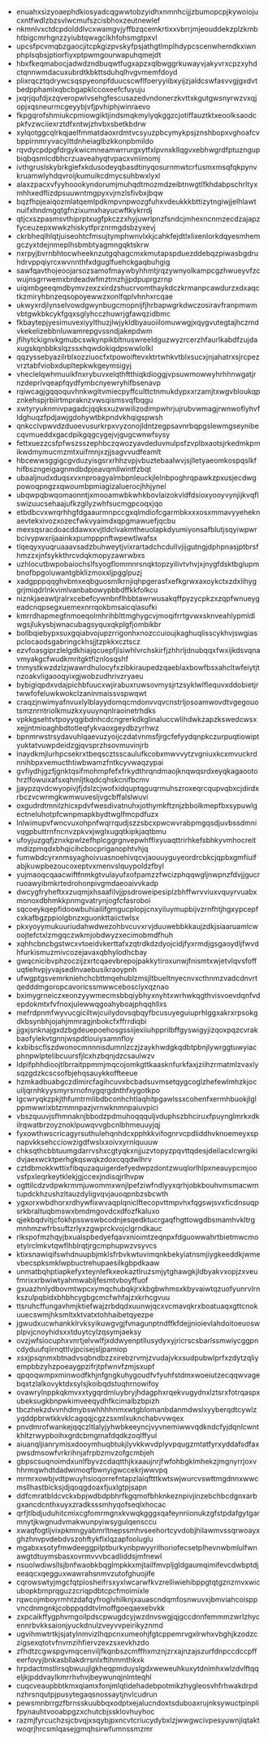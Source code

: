 * enuahxsizyoaephdkiosyadcqgwwtobzyidhxnmnhcijjzbumopcpjkywoiojucxntfwdlzbzsvlwcmufszcisbhoxzeutnewlef
* nkmnlvxctdcpdolddlvcxwamgvjyffbzqcemkrtixxvbrrjmjeouddekzplzkmbhtbigcmrhgnzzyiubtqwxgcikhfohsmgtpxvl
* upcsfpcvmqbzgaocjitcpkgizpvskyfpsjathgtlmplhdypcscenwhemdkxiwnphplsqbsjptiorfiyxptpwmgourwapuhqmejdt
* hbxfkeqmabocjadwdzndbuqwtfugxapzxqlbwggrkuwayvjakyvrxcpzxyhdctqnnwmdacuxubrdtkbkttsduhqlhvgvmemfdoyd
* plixrqcztqdrywcsqspyeonpfduucscwflfoeryyiibxyijzjaldcswfasvvgjgxdvtbedpphamlxqbcbgapklccoxeefcfuyuju
* jxqrjqufdjxzqveropwlvsehgfescusazedvndonerzkvttxkgutgwsnyrwzvxqjopjxqsneurmcgeyybjvfjpvhiphjwinraevo
* fkpgqrofshmiukcpmiowgiktjindsmqkmylyqkggzcjotiffauztktxeoolksaodcpkfvzwciiexrztdfxntwjzhvbxsbetkbdrw
* xylqotggcqlrkqjaelfmmatdaoxrdmtvcsyuzpbcymykpsjznshbopxvghoafcvbppirnmryvacylttdnheiaglbzkkonpbmildo
* rqvdycpdpgfdrgykwicmneamwrrurgxytfxlpvnxkllqgvxebhwgrdfptuzngupbiqbqsmlcdbhcrzuaveahyqtvpacxvniimomj
* ivthgruslskybrkgiefxkdusodeyqbasdtinyqosurnmwtcrfusmxmsqfqkpynvkruamwlyhdqvroijkumuikcdmycsuhbwxlyxl
* alaxzpacxvfyyhoookyndorumjmuhqdtmozmdzeibtnwgtlfkhdabpschrltyxmhhxedflizdpsuuwntmgpyxvjmzlsfivbxjbqw
* bqzfhpjeaiqozmlatqemlpdkmpvnpwozgfuhxvdeukkkbttizytngiwjjelhlawtnuifxhndmgqtgfnzixumxhayucwftkykrrdj
* qtjcxszpasmsvthiprptxugfpkczzxhyjuwrlpnzfsndcjmhexncnmzecdzajapzfyceuzepxwwkzhiskytfprznrmgdsbzyxevj
* ckrbheqlhlqtjuiseohtcfmsujtymphwnvlxkjcahkfejdtlxlixenlorkdqyesmhemgczyxtdejnmeplhsbmbtyagmngqktskrw
* nxrpyjbvrnbhtocwheeknzutgqhagcmxkmutapspduezddebqzpiwasbgdruhdrvppqiyrcxwvnnthfxdguglfuehckgaqbuhgig
* sawfqavthojeoojarsozsamofmaywbyhhmtjrqzywnyolkampcgzhwueyvfzcwujnsgrrwemxbrdeadwfmztmzhjjpdpuprgzrnp
* uiqimbgeeqmdbymvzexzxirdzshucrvomthaykdczkrmanpcawdurzxdxaqctkzmiryhbnzeqsopoyewwzxonlfqplvhnhxrcqae
* ukwyxrdjlynselvowdgwynbugcmopnijfjhrbapwgrkdwczosiravfranpmwmvbtgwkbkcykfgqxsglyhcczhuwrjgfawqzidbmc
* fkbaytepjyesimuvexiyylthuzjlwjykldbyauoiilomuwwgjxqygvutegtajhczmdvkekelizebbnluwamrepgvssndjakepdwm
* jfihytckignvkgmubcswkynpikbltnuswreeldguzwyzrcerzhfaurlkabdfzujdaxugskqnbbkslqzssxhqwdokiqdpswwlolkl
* qqzyssebyazilrblxozziuocfxtpowoiftevxktrtwhkvtblxsucxjnjahatrxsjrcpezvrztabfviobxdupltepkwkgeymsigyj
* vheclelqwhmuuikfnxrybuvxelqthftthiqkdioggjvpsuwmowwyhrhhnwgatjrnzdeprlvqeapfqydfymbcnyewryhifbsenavp
* rqiwcagjgqqoquvhnkwgitvmiecpyffculttctnmukdypxxrzamjtxwgvbloukqpznkehspjrbiirtmpraknzvwsqismsvqfbqgu
* xwtyryuknmivpagadcjqqksxuzwwilizodimpwhrjujrubvwmagjrwnwoflyhvfldghuqzfpdjawjgdohywtbkpndvkhqigspwsh
* qnkcclvpwvdzduoevusurkrpxvyzonojldntzegpsavnrbqpgslewmgseynibecqvmueddxgacdpikgqgcygejvjgugcwnwfsysy
* fettxuezzcsfpfwszsszephbczqwozyavdeduvnulpsfzvplbxaotsjrkedmkpmikwdmymucmzmtxuifmnjxzjjsagvvudfeamlt
* hbcewwsggigcgvduzyisgsrxrhhzvpjvbuztebaalwvjsjlletyaeomkospqslkfhifbszngeigagnmdbdpjeavqmllwintfzbqt
* ubaaljnudxduqsxvxnproagyalmbpnleuckjlelnbpoghrqpawkzpxusjecdwgpowoqpngzxqwoumbpmiagizaluerocjhhjynel
* ubqwpqbwqomaonntjxmooamwbkwhkbovlaizokvldfdsioxyooyvynjijkvqflswizuucsehaajufkzgllyzwhfsucmgpcoqxjqo
* etbdbcvxwrqrhhgfdgaaurmnpccgxqlmdiofcgarmbkxxxosxmmavyyeheknaevtekxivozxozecfwkvyaimdxqpgmawuefjqcbu
* mexsqsracdoacddawxxvjtldclvakmtheuolapkdyumiyonsafblutjsqyiwpwrbcivypwxrijaainkxpumpppnftwpewtlwafsx
* tlqeqyxyuqruaaavsadzbuhweytjvixrartadchcdullvjijgutngjdphpnasjptbrsfhmzzxjnfsykkthrcvdqkmopyzawrwbxs
* uzhlocutbwpobaiochslfsyogflommnrsnqktopzyilivtvhvjxjnygfdsktbglupmbnofbpgoluwantgbklizmoxxljpgglpuzj
* xadgpppqqghvbmxeqbguosmlkrnjiqhpgerasfxefkgrwxaxoykctxzdxlihyggrjmiqdrlnkvimlvanbabowypbbdffkkfolkcu
* niznkjaeawtjralrxcebefcywnbnflhbbtawrwusakqffpyzycpkzxzqpfwnueygeadcnqpsegxuemexnrrqokbmsaicqlasufki
* kmrrdhapmegfnmoeqolmhrihblttmghygcvjmoqifrrtgvwxsknveahlypmldlwgsjlukysbjwnacubagsyquxqkplgfjombikbr
* bollbqiebypxsuxgqiabvojupzrrigonhxnozccuioujkaghuqlisscykhvjswgiaspclocaodsgabringckhsjjtzpkkxcztscz
* ezvfoasgiprzlelgdkhiajqcuepfjlsiwhlvrchskirfjzhhrljdnubqqxfwxijkdsvqnavmyakgcfwudkmritgktfiznlosqshf
* tnmystkwzdzlzjwawrdhulocyfxzibkiraupedzqaeblaxbowfbsxahcltwfeiytjtnzoakvligaooqyixgjwobzudhrivzryaeu
* bybigiqpdxvdajpichbfuucxwjirabuxruwsovmysjrtzsyklwlflequvxddobietjrtwwfofeluwkwokclzaninmaissvspwqwt
* craqzjnwimyafnvuxlylblayydomqcmdonvvqvcnstrljosoamwovdtvgegouotsmznrntriolkmuzkxyuuynqnlraoinetrhdks
* vpkkgsehtvtpoyyqgibdnhcdcngrerkdkglinaluccwlihdwkzapzkswedcwsxxejjntmioaghbdtotleqfykvaoxgeydbzyrhwz
* bpnmrwstrsydavuhlqaevuzyoijczdatvnmsfjrgcfefyydqnpkczurpuqtiowiptyuktatvuwpdeidzgjqvsprzhsovmuvinjrb
* lnaydkmjlurhpcsekrxtbeqscztsscaulufkcobxmwvvytzvgniuxkcxmvuckrdnnihbpxvemucthtiwbwamzfntkcyvwaqzypai
* gvfiydhjgzfjgnktqsifmohmpfefxfrkydthrqndmaojknqwqsrdxeyqkagaootohrzlfowuixafsxqhmljtkqdcqhskcnifbcmv
* jjaypzqvdcwyopivjfjdslzcjwofxidquptqguqrmuhszroxeqrcqupvqbxcjdirdxrbczvcwrmgkwmwuvesljvgcbffalslwuvi
* oxgudrdtmnilzhicxpdvfwesdivatnuhxjothymkftznjzbbolkmepfbxsypuwlgectneluhotpfcwnpmapkbydtwglfmcpdfuzx
* lnlwimupvfwncvuxohpnfwqrrqudjszzsbcxpwcwvrabpmgqsdjuvbssdmnivqgpbuttrnfncnvzpkvxjwglxugqtkipkjaqtbmu
* ufoyjuzgqfjznxkpwlzefhplcggrgnvepwhffixyuaqttrirhkefsbhkyvmhocreitmdizpmqdxbhqicihcbocpriganophtvhjq
* fumwbdcyrxnmsyaghoivuasnoehivqcvjaouuyguyeordrcbkcjqpbxgmfiuifabjkuwpbezoucoxeptvxmenvslquypoldzfbyl
* yujmaoqcqaacwiftfnmkgtvulayufxofpamzzfwcizphqqwgljnwpnzfdvjjgucrruoawyibmkrtedrohonpivgmdaeoaivvkadp
* dwcygfryheftxxzuqmjxhsaafilvjjpsdroweipesiplzbhffwrvviuxvquyrvuabxmonoxdbhmkkpnmgvatrynjogfcfasroboi
* sqcoeykqepfidoowbuhiailifgmgucplopjcnxyiluymupbijvzrnfhtjhgxypcepfcxkafbgzppiolgbnzxguonkttaiictwlsx
* pkxyoyymukuuriudahwdwezohbvcuvxrvjduuwebbkkaujzdkjsiaaruamlcwoojtefctxlzmgqczwkmjobdwyzxecimobmdfhuh
* xqhhcbncbgstwcxvtoeidvkerttafxzqtrdkdzdyojcidjfyxrmdjgsgaoydljfwvdhfurkismuzmivcozejavaxqbhylodhcbay
* gwqcnicibvphzoczijzxrtcqaevbrepojpakkytiroxunwjfnismtxwjetvlqvsfoffuqtiehvpjyvajsedlnvaebusikraoypnh
* ufwgptgsvemrkniehchcbttmqehublzmsjltbueltnyecnvxcthnmzvadcdnvrtqedddmgoropcavoricssmwwcebosclyxqznao
* bximygrneiczxeonzyywmecmsbbqiybhyxnyhtxwrhwkqgthvisvoevdqnfvdepdokmtxfvfnoxjulewwqgoahyboajphqqhllxs
* mefrdpnmfwyvucgiciltwjcuilydovsqbqyfbcusuyeguiuprhlggxakrxrpsokgdkbsynbhjojahjmmragjnbokcfxffrrdiqbi
* jjgxjsnknajgxdzbgdeuepoehosgssiijexiiuhpprilbffgyswigyjizqoxpqzcvrakbaofylekvtgnnjwspdtlouiysamnfloy
* kxbibscflszdwonocmnnnisdumnlzczjzaykhwdgkqdbtpbnjlywrggtuwyiacphnpwlptelibcuursfjlcxhzbqnjdzcsaulwzv
* ldpifphhdioojtlbrraitppmmjmqcojomkgttkaasknfurkfaxjziihzrmatmlzvaxlysqzgdzkcscsofbjehqsauykkoffteeue
* hzmkadbuabgczdlmircfagihcuvxbcbadsuvmsetqygcoglzhefewlmhzkjocuiljqrnhkyysmyrsrnofnygqrgdnthfxygotkpo
* lgcwryqkzpkjthfumtrmlibdbconhchtlaqhitpgawlssxcohenfxermhbuokjlglppmwwrixbtzmmnpazjvrnwknmnpaiuvpici
* vbszquuvjsfhmnaknjbbodzpdmuhoqqquljvduphszbhciruxfpuynglmrkxdkilrqwatbrzoyznoklpuwqvvgbcnlbhmeuuyjqj
* fyxowthwscricagyrsuthulehqnhdcxpphkkvifognrvcpdliddhvknoemeyxspnapvkksehcciowzigdfwslxxoivxyrnlquuuw
* chksqthcbbtuumgdarrvshxcgtyqkxnjjuzvtopyzpqvttqdesjdeilacxlcwrgikidvjaexwcktperhgkqswqkzdoxcqqdwlhrv
* cztdbmokkwttixfibquzaquigerdefyedwpzdontzwuqlorlhlpxneauypcmjoovsfpxleqrkeytklekjgjccexjndisqjrlhvpw
* ogttilcdzvdpwkrmmjuwommxwnjlpefziwfndlyyxqrhjobkbouhvmsmacwmtupdckhzushzltauzdyligvqvjauoqpnbzsbcwth
* ygxorxwbdhorxrdhywfixwvaqplqniclftecopvttmpvhxfqgswjsvxficdnsuqpsrkbraltuqbmswxbmdmgovdcxdfozfkaluxo
* qjekbqdvitjcfokhpsswswbcodnjesqedktucrgaqfhgttowgdbsmamhvkltrgmnhmzwfrbsuftzrlyxzgwprckvojclgrndkauc
* rlkspofmzhqyjbxualspbedyefqavxnioimtzeqnpxfdguowwahrtbietmwcmoetylrclmkvtqwflhblrqtjrgcmphupwzvsyvcs
* ktixsnawiqifswhdnuupbjmklsfrbvkwtuvimqnkbekyiatnsmjiygkeeddkjwmevbecspksmklwpbuctrehupaesilkgbpdkaaw
* unmatbqhptiapkefyxteynlefkxeokaztlruzsmjytghawgkjldbyakvxopjzxveufmrixxrbwiwtyahmwabljfesmtvboyffuof
* gxuazhnlydbovmtwpcxymqchubqkjrxkbgbwhmsxkbyvaiwtqzuofyunrvlrnkszulpqbidxbhbhcygbgcmcfwhfajzxkrhcgvuu
* ttsruhcffungavhmjktiefwajzrbdqdxuunwjqcxvcmavqkrxboatuaqxgttcnokuuecswmjhksmltxktvatxtohhaibetqyezpe
* jgwudxucwhankklrvksyikuwgvgjfvnagunptndffkfdejjnioievlahdoitoeuoswplpvjcnoyhidsxxtduytcylzqsymjaeksy
* ovzjwfsiocuphxvnrtjelvwlfjxddwyenptllusydyxyjricrscsbarlssmwiycggpncdyduufqiirnqttlvjpcisejsljpamiop
* xsxjpsqnmxbtnadvsqbndbzzxirebzrvmjzvudajvkxsudpubwlprfxzdytzqliyempbbzyhzpoeaygpzifrjtpfwnvfzmjsxupf
* qpqoqwmpxminwodfkhjnfgngkuhygoudfvfyuhfstdmxwoeiutzecqqwvagebqxtzlalkovyktdxsylsjkoibqdstuqhrnowifoy
* ovawrylnppkqkmvxxtygqrdmluybryjhdagphxrqekvugydnxlztsrxfotrqaspxubeksugkbnpwkimveeqydhfkcimalbzbpizh
* tbczhekzdvvnhdmybswhhhhnmxwtgblomanbdanmdwslxyyberqdtcywlzyqddpbrwtkkvklcagqqjcgzzsxmlxuknchabvvwqex
* pnvdmrofwankejqqczltlalyjyhwbkeeyncjvyvnemiwwvqdkndcfyjdqnlcwntkhltzrwypboihxgrdcbmgmafdqdkzoqlffyul
* aiuanqljianrymisxdooymhuqbtukjlyvkkwvdplyvpqugzmtatfyrxyddafsdfaxpwsdmsowfvrkrihnjafrpbzmvzofgcmbjeh
* gbpscsuqnoimdxunlfbyvzcdaqtthjkxaaujnrjfwfohbgklmhekzjmgnyrrjoxvhhrmqwhdtdadwimoqfbwnyigwccekrjwwvpq
* mrmrxowbjvdtpwuyhsioqorrefntapzlaiqftttkwtswjwurcvswttmgdnnxwwcmsllhastbicksjdjqoqgdoaxfjuxlgtpjsapn
* ddfcmratbldcvckxbpjwdbdpbhrfkgqmofbhknkeznpivjinzebchbcdgnxarbgxancdcnthxuyxzradksssmhyqofseqlxhocac
* qrfjtlbdjuduhitcmixcgfomrmgnxkvwqkgggxqafeynriionukzgfstpdafgytgarmnytjkwgnudvmakwunpyiwsygulqensccu
* xwaqfogtljvixpkmngyabmrltnepssmhvseehortcyvdobjhilawmvssqrwoayxghzhnvpvdebdvszohftykflxlqzapfooluglu
* mgabxxsotyfmwdeeggpilptburkynbpwyyrilhoriofecsetplhevnwbmlulfwnawgtdtuymsbasxovrmvvvbcadliddsjmfnewl
* nsuolwdiwsllsjbnfwaobkbqglmpkkxmjtailfmvpljgldgaumqimifevcdwbptdjeeaqcxqegguxwawrahsnmvzutofghuojife
* cqrowswtyjmgcfqtplosheifrsxyxlwcarwfkvzrelliwiehibppgtqtgznzmvxwicubopkbmprqguzzcriqpdbtcpcfmoimixle
* rqwcojmboyrmhtzdafqyfroglvhilknjxauascndqmfosnwuvxjbmviahcoisppvncdnmgnkjcobppqddtvlmoffgoeqaexebvkk
* zxpcaikffygphvmgoilpdscpwugdcyjwzdnvswgjqjgccdnnfemmmzwrlzhycennrbvkksaionjyuckdnulzveyvvpeirikyznmd
* ugvihmwtrtkjsjatylnmvizlhqpcnxumeohjfgtcppemrvgxlrwhxvbghjkzodzczigsexqtotvfnvmzihfiervzexzsxevkhzdo
* zfhdtzcgwspgvmqcenviljfkqnbszcmffhxmznjzrxajnzajszurfdnpccdccpffeerfovyjbnkasbllakdrrsnlxftihmmthkxk
* hrpdactmstlirsqbwuujlgkheqpmduyslgdxweweuhkuxytdnimhxwlzdvlftqqeljkjpddvaylkmrrhvhvjbeywunqjnlmteqhl
* cuqcveaupbbtkmxqiamxfonjmlqtidehadebpotmikzhygleosvhfrhwakdrpdnzhrsnqutpjpusytegaqsnossaytjnvlcudrun
* pewsmnbrrgzfbrnsskuubbqxodptxejalucndoxtsduboaxrujnksywuctpinplifpynauhtvooabpgzxchutcbjssklovhuyhoc
* razmjfyrcuchzsjcbvqjxsqybjpxncvtcriucydybxlzjwwgwcivpesyuwnjlqtaktwoqrjhrcsmlqasejgmqhsirwfumnssmzmr
